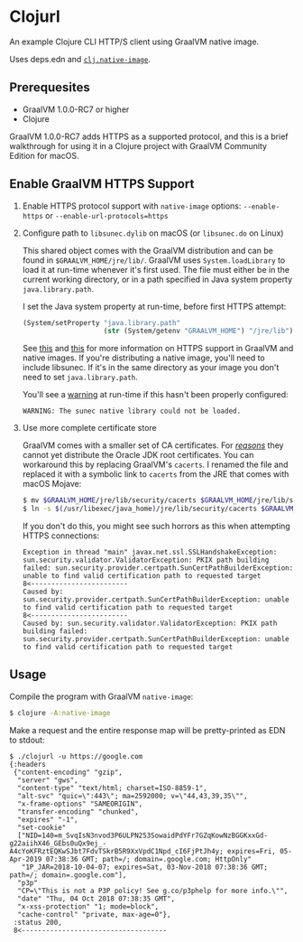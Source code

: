 # Clojurl

An example Clojure CLI HTTP/S client using GraalVM native image.

Uses deps.edn and [`clj.native-image`](https://github.com/taylorwood/clj.native-image).

## Prerequesites

- GraalVM 1.0.0-RC7 or higher
- Clojure

GraalVM 1.0.0-RC7 adds HTTPS as a supported protocol, and this is a brief walkthrough
for using it in a Clojure project with GraalVM Community Edition for macOS.

## Enable GraalVM HTTPS Support

1. Enable HTTPS protocol support with `native-image` options:
   `--enable-https` or `--enable-url-protocols=https`
1. Configure path to `libsunec.dylib` on macOS (or `libsunec.do` on Linux)

   This shared object comes with the GraalVM distribution and can be found in
   `$GRAALVM_HOME/jre/lib/`. GraalVM uses `System.loadLibrary` to load it at run-time
   whenever it's first used. The file must either be in the current working directory,
   or in a path specified in Java system property `java.library.path`.

   I set the Java system property at run-time, before first HTTPS attempt:
   ```clojure
   (System/setProperty "java.library.path"
                       (str (System/getenv "GRAALVM_HOME") "/jre/lib"))
   ```

   See [this](https://github.com/oracle/graal/blob/master/substratevm/JCA-SECURITY-SERVICES.md#native-implementations)
   and [this](https://github.com/oracle/graal/blob/master/substratevm/URL-PROTOCOLS.md#https-support)
   for more information on HTTPS support in GraalVM and native images. If you're distributing
   a native image, you'll need to include libsunec. If it's in the same directory as your image
   you don't need to set `java.library.path`.

   You'll see a [warning](https://github.com/oracle/graal/blob/e3ef4f3f741d171a83c2dd2a0390dbede6b2c62d/substratevm/src/com.oracle.svm.core/src/com/oracle/svm/core/jdk/SecuritySubstitutions.java#L204)
   at run-time if this hasn't been properly configured:
   ```
   WARNING: The sunec native library could not be loaded.
   ```
1. Use more complete certificate store

   GraalVM comes with a smaller set of CA certificates. For [_reasons_](https://github.com/oracle/graal/issues/378#issuecomment-384245987)
   they cannot yet distribute the Oracle JDK root certificates. You can workaround this
   by replacing GraalVM's `cacerts`. I renamed the file and replaced it with a symbolic link
   to `cacerts` from the JRE that comes with macOS Mojave:
   ```bash
   $ mv $GRAALVM_HOME/jre/lib/security/cacerts $GRAALVM_HOME/jre/lib/security/cacerts.bak
   $ ln -s $(/usr/libexec/java_home)/jre/lib/security/cacerts $GRAALVM_HOME/jre/lib/security/cacerts
   ```

   If you don't do this, you might see such horrors as this when attempting HTTPS connections:
   ```
   Exception in thread "main" javax.net.ssl.SSLHandshakeException: sun.security.validator.ValidatorException: PKIX path building failed: sun.security.provider.certpath.SunCertPathBuilderException: unable to find valid certification path to requested target
   8<------------------------
   Caused by: sun.security.provider.certpath.SunCertPathBuilderException: unable to find valid certification path to requested target
   8<------------------------
   Caused by: sun.security.validator.ValidatorException: PKIX path building failed: sun.security.provider.certpath.SunCertPathBuilderException: unable to find valid certification path to requested target
   ```

## Usage

Compile the program with GraalVM `native-image`:
```bash
$ clojure -A:native-image
```

Make a request and the entire response map will be pretty-printed as EDN to stdout:
```
$ ./clojurl -u https://google.com
{:headers
 {"content-encoding" "gzip",
  "server" "gws",
  "content-type" "text/html; charset=ISO-8859-1",
  "alt-svc" "quic=\":443\"; ma=2592000; v=\"44,43,39,35\"",
  "x-frame-options" "SAMEORIGIN",
  "transfer-encoding" "chunked",
  "expires" "-1",
  "set-cookie"
  ["NID=140=m_SvqIsN3nvod3P6ULPN253SowaidPdYFr7GZqKowNzBGGKxxGd-g22aiihX46_GEbs0uQx9ej_-A4cYoKFRztEQKwSJbt7FdvTSkrB5R9XxVpdC1Npd_cI6FjPtJh4y; expires=Fri, 05-Apr-2019 07:38:36 GMT; path=/; domain=.google.com; HttpOnly"
   "1P_JAR=2018-10-04-07; expires=Sat, 03-Nov-2018 07:38:36 GMT; path=/; domain=.google.com"],
  "p3p"
  "CP=\"This is not a P3P policy! See g.co/p3phelp for more info.\"",
  "date" "Thu, 04 Oct 2018 07:38:35 GMT",
  "x-xss-protection" "1; mode=block",
  "cache-control" "private, max-age=0"},
 :status 200,
 8<------------------------------------
```
